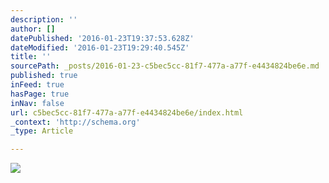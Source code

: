 ```yaml
---
description: ''
author: []
datePublished: '2016-01-23T19:37:53.628Z'
dateModified: '2016-01-23T19:29:40.545Z'
title: ''
sourcePath: _posts/2016-01-23-c5bec5cc-81f7-477a-a77f-e4434824be6e.md
published: true
inFeed: true
hasPage: true
inNav: false
url: c5bec5cc-81f7-477a-a77f-e4434824be6e/index.html
_context: 'http://schema.org'
_type: Article

---
```

![](https://the-grid-user-content.s3-us-west-2.amazonaws.com/bbe1c790-0d3f-4242-b5de-43825b4d8a19.png)